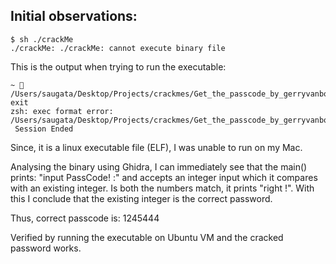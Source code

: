 ## Initial observations: 

```
$ sh ./crackMe
./crackMe: ./crackMe: cannot execute binary file
```

This is the output when trying to run the executable:
```
~  /Users/saugata/Desktop/Projects/crackmes/Get_the_passcode_by_gerryvanboven/crackMe; exit
zsh: exec format error: /Users/saugata/Desktop/Projects/crackmes/Get_the_passcode_by_gerryvanboven/crackMe
 Session Ended
 ```
 
Since, it is a linux executable file (ELF), I was unable to run on my Mac.

Analysing the binary using Ghidra, I can immediately see that the main() prints: "input PassCode! :" and accepts an integer input which it compares with an existing integer. Is both the numbers match, it prints "right !". With this I conclude that the existing integer is the correct password.

Thus, correct passcode is: 1245444

Verified by running the executable on Ubuntu VM and the cracked password works.